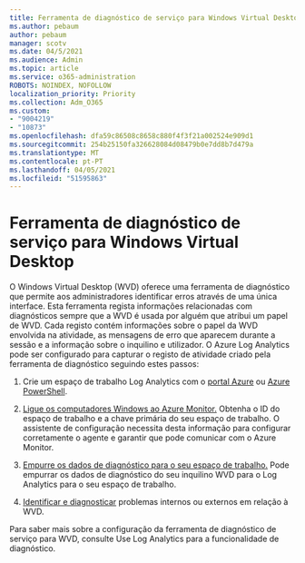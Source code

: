 ```yaml
---
title: Ferramenta de diagnóstico de serviço para Windows Virtual Desktop
ms.author: pebaum
author: pebaum
manager: scotv
ms.date: 04/5/2021
ms.audience: Admin
ms.topic: article
ms.service: o365-administration
ROBOTS: NOINDEX, NOFOLLOW
localization_priority: Priority
ms.collection: Adm_O365
ms.custom:
- "9004219"
- "10873"
ms.openlocfilehash: dfa59c86508c8658c880f4f3f21a002524e909d1
ms.sourcegitcommit: 254b25150fa326628084d08479b0e7dd8b7d479a
ms.translationtype: MT
ms.contentlocale: pt-PT
ms.lasthandoff: 04/05/2021
ms.locfileid: "51595863"
---
```

# <a name="service-diagnostics-tool-for-windows-virtual-desktop"></a>Ferramenta de diagnóstico de serviço para Windows Virtual Desktop

O Windows Virtual Desktop (WVD) oferece uma ferramenta de diagnóstico que permite aos administradores identificar erros através de uma única interface. Esta ferramenta regista informações relacionadas com diagnósticos sempre que a WVD é usada por alguém que atribui um papel de WVD. Cada registo contém informações sobre o papel da WVD envolvida na atividade, as mensagens de erro que aparecem durante a sessão e a informação sobre o inquilino e utilizador. O Azure Log Analytics pode ser configurado para capturar o registo de atividade criado pela ferramenta de diagnóstico seguindo estes passos:

1. Crie um espaço de trabalho Log Analytics com o [portal Azure](https://go.microsoft.com/fwlink/?linkid=2129500) ou [Azure PowerShell](https://go.microsoft.com/fwlink/?linkid=2129501).

1. [Ligue os computadores Windows ao Azure Monitor.](https://go.microsoft.com/fwlink/?linkid=2129913) Obtenha o ID do espaço de trabalho e a chave primária do seu espaço de trabalho. O assistente de configuração necessita desta informação para configurar corretamente o agente e garantir que pode comunicar com o Azure Monitor.

1. [Empurre os dados de diagnóstico para o seu espaço de trabalho.](https://go.microsoft.com/fwlink/?linkid=2128284) Pode empurrar os dados de diagnóstico do seu inquilino WVD para o Log Analytics para o seu espaço de trabalho.

1. [Identificar e diagnosticar](https://docs.microsoft.com/azure/virtual-desktop/diagnostics-role-service#diagnose-issues-with-powershell) problemas internos ou externos em relação à WVD.

Para saber mais sobre a configuração da ferramenta de diagnóstico de serviço para WVD, consulte Use Log Analytics para a funcionalidade de diagnóstico.